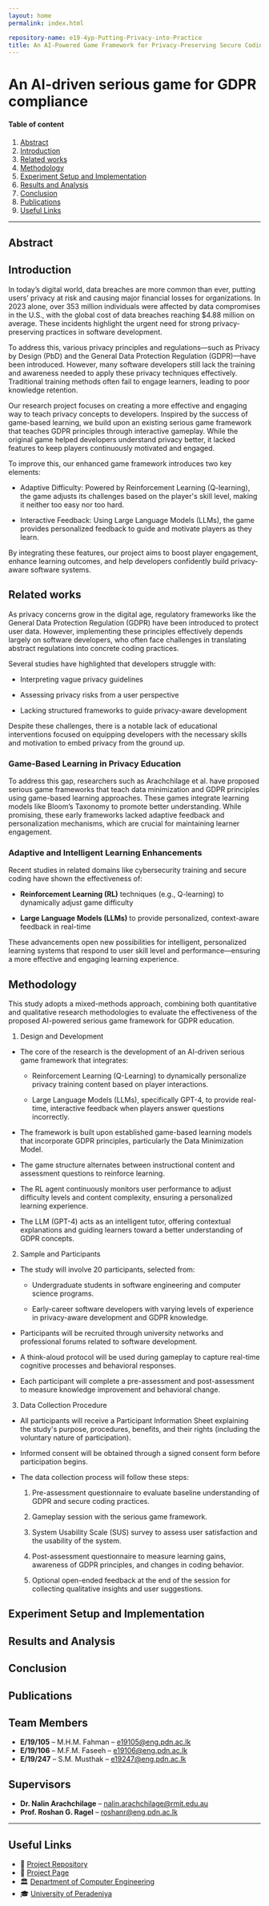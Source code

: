 ```yaml
---
layout: home
permalink: index.html

repository-name: e19-4yp-Putting-Privacy-into-Practice
title: An AI-Powered Game Framework for Privacy-Preserving Secure Coding
---
```


# An AI-driven serious game for GDPR compliance

#### Table of content

1. [Abstract](#abstract)
2. [Introduction](#introduction)
3. [Related works](#related-works)
4. [Methodology](#methodology)
5. [Experiment Setup and Implementation](#experiment-setup-and-implementation)
6. [Results and Analysis](#results-and-analysis)
7. [Conclusion](#conclusion)
8. [Publications](#publications)
9. [Useful Links](#useful-links)

---

## Abstract

## Introduction

In today’s digital world, data breaches are more common than ever, putting users’ privacy at risk and causing major financial losses for organizations. In 2023 alone, over 353 million individuals were affected by data compromises in the U.S., with the global cost of data breaches reaching $4.88 million on average. These incidents highlight the urgent need for strong privacy-preserving practices in software development.

To address this, various privacy principles and regulations—such as Privacy by Design (PbD) and the General Data Protection Regulation (GDPR)—have been introduced. However, many software developers still lack the training and awareness needed to apply these privacy techniques effectively. Traditional training methods often fail to engage learners, leading to poor knowledge retention.

Our research project focuses on creating a more effective and engaging way to teach privacy concepts to developers. Inspired by the success of game-based learning, we build upon an existing serious game framework that teaches GDPR principles through interactive gameplay. While the original game helped developers understand privacy better, it lacked features to keep players continuously motivated and engaged.

To improve this, our enhanced game framework introduces two key elements:

- Adaptive Difficulty: Powered by Reinforcement Learning (Q-learning), the game adjusts its challenges based on the player's skill level, making it neither too easy nor too hard.

- Interactive Feedback: Using Large Language Models (LLMs), the game provides personalized feedback to guide and motivate players as they learn.

By integrating these features, our project aims to boost player engagement, enhance learning outcomes, and help developers confidently build privacy-aware software systems.

## Related works

As privacy concerns grow in the digital age, regulatory frameworks like the General Data Protection Regulation (GDPR) have been introduced to protect user data. However, implementing these principles effectively depends largely on software developers, who often face challenges in translating abstract regulations into concrete coding practices.

Several studies have highlighted that developers struggle with:

- Interpreting vague privacy guidelines

- Assessing privacy risks from a user perspective

- Lacking structured frameworks to guide privacy-aware development

Despite these challenges, there is a notable lack of educational interventions focused on equipping developers with the necessary skills and motivation to embed privacy from the ground up.

### Game-Based Learning in Privacy Education
To address this gap, researchers such as Arachchilage et al. have proposed serious game frameworks that teach data minimization and GDPR principles using game-based learning approaches. These games integrate learning models like Bloom’s Taxonomy to promote better understanding. While promising, these early frameworks lacked adaptive feedback and personalization mechanisms, which are crucial for maintaining learner engagement.

### Adaptive and Intelligent Learning Enhancements
Recent studies in related domains like cybersecurity training and secure coding have shown the effectiveness of:

- **Reinforcement Learning (RL)** techniques (e.g., Q-learning) to dynamically adjust game difficulty

- **Large Language Models (LLMs)** to provide personalized, context-aware feedback in real-time

These advancements open new possibilities for intelligent, personalized learning systems that respond to user skill level and performance—ensuring a more effective and engaging learning experience.

## Methodology

This study adopts a mixed-methods approach, combining both quantitative and qualitative research methodologies to evaluate the effectiveness of the proposed AI-powered serious game framework for GDPR education.

1. Design and Development
- The core of the research is the development of an AI-driven serious game framework that integrates:

    - Reinforcement Learning (Q-Learning) to dynamically personalize privacy training content based on player interactions.

    - Large Language Models (LLMs), specifically GPT-4, to provide real-time, interactive feedback when players answer questions incorrectly.

- The framework is built upon established game-based learning models that incorporate GDPR principles, particularly the Data Minimization Model.

- The game structure alternates between instructional content and assessment questions to reinforce learning.

- The RL agent continuously monitors user performance to adjust difficulty levels and content complexity, ensuring a personalized learning experience.

- The LLM (GPT-4) acts as an intelligent tutor, offering contextual explanations and guiding learners toward a better understanding of GDPR concepts.

2. Sample and Participants
- The study will involve 20 participants, selected from:

     - Undergraduate students in software engineering and computer science programs.

     - Early-career software developers with varying levels of experience in privacy-aware development and GDPR knowledge.

- Participants will be recruited through university networks and professional forums related to software development.

- A think-aloud protocol will be used during gameplay to capture real-time cognitive processes and behavioral responses.

- Each participant will complete a pre-assessment and post-assessment to measure knowledge improvement and behavioral change.

3. Data Collection Procedure
- All participants will receive a Participant Information Sheet explaining the study's purpose, procedures, benefits, and their rights (including the voluntary nature of participation).

- Informed consent will be obtained through a signed consent form before participation begins.

- The data collection process will follow these steps:

    1. Pre-assessment questionnaire to evaluate baseline understanding of GDPR and secure coding practices.

    2. Gameplay session with the serious game framework.

    3. System Usability Scale (SUS) survey to assess user satisfaction and the usability of the system.

    4. Post-assessment questionnaire to measure learning gains, awareness of GDPR principles, and changes in coding behavior.

    5. Optional open-ended feedback at the end of the session for collecting qualitative insights and user suggestions.

## Experiment Setup and Implementation

## Results and Analysis

## Conclusion

## Publications

## Team Members

- **E/19/105** – M.H.M. Fahman – [e19105@eng.pdn.ac.lk](mailto:e19105@eng.pdn.ac.lk)
- **E/19/106** – M.F.M. Faseeh – [e19106@eng.pdn.ac.lk](mailto:e19106@eng.pdn.ac.lk)
- **E/19/247** – S.M. Musthak – [e19247@eng.pdn.ac.lk](mailto:e19247@eng.pdn.ac.lk)

## Supervisors

- **Dr. Nalin Arachchilage** – [nalin.arachchilage@rmit.edu.au](mailto:nalin.arachchilage@rmit.edu.au)
- **Prof. Roshan G. Ragel** – [roshanr@eng.pdn.ac.lk](mailto:roshanr@eng.pdn.ac.lk)

---

## Useful Links

- 🔗 [Project Repository](https://github.com/cepdnaclk/e19-4yp-Putting-Privacy-into-Practice)
- 🔗 [Project Page](https://cepdnaclk.github.io/e19-4yp-Putting-Privacy-into-Practice)
- 🏛️ [Department of Computer Engineering](http://www.ce.pdn.ac.lk/)
- 🎓 [University of Peradeniya](https://eng.pdn.ac.lk/)

[//]: # "Note: Uncomment each once you uploaded the files to the repository"

<!-- 1. [Semester 7 report](./) -->
<!-- 2. [Semester 7 slides](./) -->
<!-- 3. [Semester 8 report](./) -->
<!-- 4. [Semester 8 slides](./) -->
<!-- 5. Author 1, Author 2 and Author 3 "Research paper title" (2021). [PDF](./). -->
